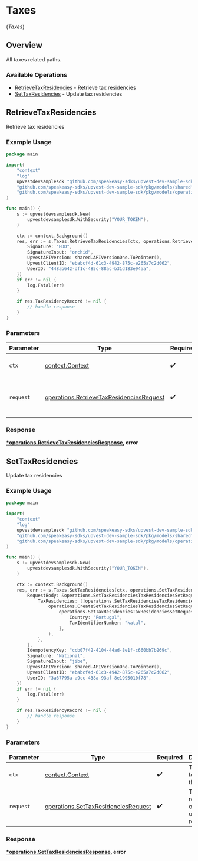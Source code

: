 # Taxes
(*Taxes*)

## Overview

All taxes related paths.

### Available Operations

* [RetrieveTaxResidencies](#retrievetaxresidencies) - Retrieve tax residencies
* [SetTaxResidencies](#settaxresidencies) - Update tax residencies

## RetrieveTaxResidencies

Retrieve tax residencies

### Example Usage

```go
package main

import(
	"context"
	"log"
	upvestdevsamplesdk "github.com/speakeasy-sdks/upvest-dev-sample-sdk"
	"github.com/speakeasy-sdks/upvest-dev-sample-sdk/pkg/models/shared"
	"github.com/speakeasy-sdks/upvest-dev-sample-sdk/pkg/models/operations"
)

func main() {
    s := upvestdevsamplesdk.New(
        upvestdevsamplesdk.WithSecurity("YOUR_TOKEN"),
    )

    ctx := context.Background()
    res, err := s.Taxes.RetrieveTaxResidencies(ctx, operations.RetrieveTaxResidenciesRequest{
        Signature: "HDD",
        SignatureInput: "orchid",
        UpvestAPIVersion: shared.APIVersionOne.ToPointer(),
        UpvestClientID: "ebabcf4d-61c3-4942-875c-e265a7c2d062",
        UserID: "448ab642-df1c-485c-88ac-b31d183e94aa",
    })
    if err != nil {
        log.Fatal(err)
    }

    if res.TaxResidencyRecord != nil {
        // handle response
    }
}
```

### Parameters

| Parameter                                                                                            | Type                                                                                                 | Required                                                                                             | Description                                                                                          |
| ---------------------------------------------------------------------------------------------------- | ---------------------------------------------------------------------------------------------------- | ---------------------------------------------------------------------------------------------------- | ---------------------------------------------------------------------------------------------------- |
| `ctx`                                                                                                | [context.Context](https://pkg.go.dev/context#Context)                                                | :heavy_check_mark:                                                                                   | The context to use for the request.                                                                  |
| `request`                                                                                            | [operations.RetrieveTaxResidenciesRequest](../../models/operations/retrievetaxresidenciesrequest.md) | :heavy_check_mark:                                                                                   | The request object to use for the request.                                                           |


### Response

**[*operations.RetrieveTaxResidenciesResponse](../../models/operations/retrievetaxresidenciesresponse.md), error**


## SetTaxResidencies

Update tax residencies

### Example Usage

```go
package main

import(
	"context"
	"log"
	upvestdevsamplesdk "github.com/speakeasy-sdks/upvest-dev-sample-sdk"
	"github.com/speakeasy-sdks/upvest-dev-sample-sdk/pkg/models/shared"
	"github.com/speakeasy-sdks/upvest-dev-sample-sdk/pkg/models/operations"
)

func main() {
    s := upvestdevsamplesdk.New(
        upvestdevsamplesdk.WithSecurity("YOUR_TOKEN"),
    )

    ctx := context.Background()
    res, err := s.Taxes.SetTaxResidencies(ctx, operations.SetTaxResidenciesRequest{
        RequestBody: &operations.SetTaxResidenciesTaxResidenciesSetRequest{
            TaxResidencies: []operations.SetTaxResidenciesTaxResidenciesSetRequestTaxResidencyForCreateRequest{
                operations.CreateSetTaxResidenciesTaxResidenciesSetRequestTaxResidencyForCreateRequestSetTaxResidenciesTaxResidenciesSetRequestTaxResidencyForCreateRequestWithTaxIdentifierNumber(
                    operations.SetTaxResidenciesTaxResidenciesSetRequestTaxResidencyForCreateRequestWithTaxIdentifierNumber{
                        Country: "Portugal",
                        TaxIdentifierNumber: "katal",
                    },
                ),
            },
        },
        IdempotencyKey: "ccb07f42-4104-44ad-8e1f-c660bb7b269c",
        Signature: "National",
        SignatureInput: "jibe",
        UpvestAPIVersion: shared.APIVersionOne.ToPointer(),
        UpvestClientID: "ebabcf4d-61c3-4942-875c-e265a7c2d062",
        UserID: "3a67795a-a9cc-438a-93af-8e1995010f78",
    })
    if err != nil {
        log.Fatal(err)
    }

    if res.TaxResidencyRecord != nil {
        // handle response
    }
}
```

### Parameters

| Parameter                                                                                  | Type                                                                                       | Required                                                                                   | Description                                                                                |
| ------------------------------------------------------------------------------------------ | ------------------------------------------------------------------------------------------ | ------------------------------------------------------------------------------------------ | ------------------------------------------------------------------------------------------ |
| `ctx`                                                                                      | [context.Context](https://pkg.go.dev/context#Context)                                      | :heavy_check_mark:                                                                         | The context to use for the request.                                                        |
| `request`                                                                                  | [operations.SetTaxResidenciesRequest](../../models/operations/settaxresidenciesrequest.md) | :heavy_check_mark:                                                                         | The request object to use for the request.                                                 |


### Response

**[*operations.SetTaxResidenciesResponse](../../models/operations/settaxresidenciesresponse.md), error**

